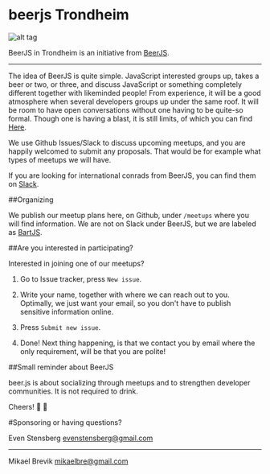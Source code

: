 # beerjs Trondheim

![alt tag](http://s18.postimg.org/ks9qddxd5/beart_JS.png)

BeerJS in Trondheim is an initiative from [BeerJS](https://github.com/beerjs).
***
The idea of BeerJS is quite simple. JavaScript interested groups up, takes a beer or two, or three, and discuss JavaScript or something completely different together with likeminded people! From experience, it will be a good atmosphere when several developers groups up under the same roof. It will be room to have open conversations without one having to be quite-so formal. Though one is having a blast, it is still limits, of which you can find [Here](citizencodeofconduct.org).

We use Github Issues/Slack to discuss upcoming meetups, and you are happily welcomed to submit any proposals. That would be for example what types of meetups we will have.

If you are looking for international conrads from BeerJS, you can find them on [Slack](https://beerjs-slack-invite.herokuapp.com/).

##Organizing

We publish our meetup plans here, on Github, under `/meetups` where you will find information. We are not on Slack under BeerJS, but we are labeled as [BartJS](https://chat.bartjs.io/).

##Are you interested in participating?

Interested in joining one of our meetups?

1. Go to Issue tracker, press `New issue`.

2. Write your name, together with where we can reach out to you. Optimally, we just want your email, so you don't have to publish sensitive information online.

3. Press `Submit new issue`.

4. Done! Next thing happening, is that we contact you by email where the only requirement, will be that you are polite!


##Small reminder about BeerJS

beer.js is about socializing through meetups and to strengthen developer communities. It is not required to drink.

Cheers! :beer: :beers:

#Sponsoring or having questions?

Even Stensberg <evenstensberg@gmail.com>
***
Mikael Brevik <mikaelbre@gmail.com>
